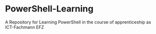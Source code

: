 # PowerShell-Learning
A Repository for Learning PowerShell in the course of apprenticeship as ICT-Fachmann EFZ
